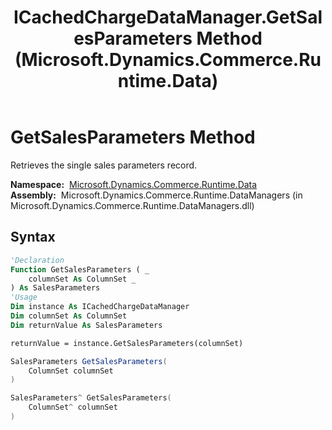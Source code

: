 ﻿---
title: ICachedChargeDataManager.GetSalesParameters Method  (Microsoft.Dynamics.Commerce.Runtime.Data)
TOCTitle: GetSalesParameters Method
ms:assetid: M:Microsoft.Dynamics.Commerce.Runtime.Data.ICachedChargeDataManager.GetSalesParameters(Microsoft.Dynamics.Commerce.Runtime.ColumnSet)
ms:mtpsurl: https://technet.microsoft.com/en-us/library/microsoft.dynamics.commerce.runtime.data.icachedchargedatamanager.getsalesparameters(v=AX.60)
ms:contentKeyID: 65319293
ms.date: 05/18/2015
mtps_version: v=AX.60
f1_keywords:
- Microsoft.Dynamics.Commerce.Runtime.Data.ICachedChargeDataManager.GetSalesParameters
dev_langs:
- CSharp
- C++
- VB
---

# GetSalesParameters Method

Retrieves the single sales parameters record.

**Namespace:**  [Microsoft.Dynamics.Commerce.Runtime.Data](microsoft-dynamics-commerce-runtime-data-namespace.md)  
**Assembly:**  Microsoft.Dynamics.Commerce.Runtime.DataManagers (in Microsoft.Dynamics.Commerce.Runtime.DataManagers.dll)

## Syntax

``` vb
'Declaration
Function GetSalesParameters ( _
    columnSet As ColumnSet _
) As SalesParameters
'Usage
Dim instance As ICachedChargeDataManager
Dim columnSet As ColumnSet
Dim returnValue As SalesParameters

returnValue = instance.GetSalesParameters(columnSet)
```

``` csharp
SalesParameters GetSalesParameters(
    ColumnSet columnSet
)
```

``` c++
SalesParameters^ GetSalesParameters(
    ColumnSet^ columnSet
)
```

#### Parameters

  - columnSet  
    Type: [Microsoft.Dynamics.Commerce.Runtime.ColumnSet](columnset-class-microsoft-dynamics-commerce-runtime.md)  

#### Return Value

Type: [Microsoft.Dynamics.Commerce.Runtime.DataModel.SalesParameters](salesparameters-class-microsoft-dynamics-commerce-runtime-datamodel.md)  
The sales parameters.  

## See Also

#### Reference

[ICachedChargeDataManager Interface](icachedchargedatamanager-interface-microsoft-dynamics-commerce-runtime-data.md)

[Microsoft.Dynamics.Commerce.Runtime.Data Namespace](microsoft-dynamics-commerce-runtime-data-namespace.md)

